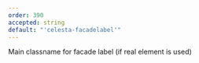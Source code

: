 ```yaml
---
order: 390
accepted: string
default: "'celesta-facadelabel'"
---
```

Main classname for facade label (if real element is used)
